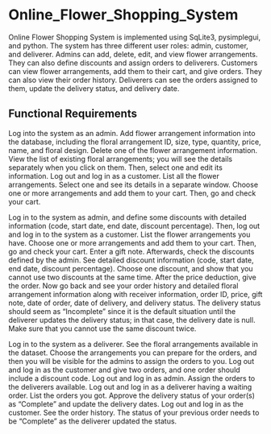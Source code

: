 # Online_Flower_Shopping_System
Online Flower Shopping System is implemented using SqLite3, pysimplegui, and python. The system has three different user roles: admin, customer, and deliverer. Admins can add, delete, edit, and view flower arrangements. They can also define discounts and assign orders to deliverers. Customers can view flower arrangements, add them to their cart, and give orders. They can also view their order history. Deliverers can see the orders assigned to them, update the delivery status, and delivery date.

## Functional Requirements
Log into the system as an admin. Add flower arrangement information into the database, including the floral arrangement ID, size, type, quantity, price, name, and floral design. Delete one of the flower arrangement information. View the list of existing floral arrangements; you will see the details separately when you click on them. Then, select one and edit its information. Log out and log in as a customer. List all the flower arrangements. Select one and see its details in a separate window. Choose one or more arrangements and add them to your cart. Then, go and check your cart.

Log in to the system as admin, and define some discounts with detailed information (code, start date, end date, discount percentage). Then, log out and log in to the system as a customer. List the flower arrangements you have. Choose one or more arrangements and add them to your cart. Then, go and check your cart. Enter a gift note. Afterwards, check the discounts defined by the admin. See detailed discount information (code, start date, end date, discount percentage). Choose one discount, and show that you cannot use two discounts at the same time. After the price deduction, give the order. Now go back and see your order history and detailed floral arrangement information along with receiver information, order ID, price, gift note, date of order, date of delivery, and delivery status. The delivery status should seem as “Incomplete” since it is the default situation until the deliverer updates the delivery status; in that case, the delivery date is null. Make sure that you cannot use the same discount twice.

Log in to the system as a deliverer. See the floral arrangements available in the dataset. Choose the arrangements you can prepare for the orders, and then you will be visible for the admins to assign the orders to you. Log out and log in as the customer and give two orders, and one order should include a discount code. Log out and log in as admin. Assign the orders to the deliverers available. Log out and log in as a deliverer having a waiting order. List the orders you got. Approve the delivery status of your order(s) as “Complete” and update the delivery dates. Log out and log in as the customer. See the order history. The status of your previous order needs to be “Complete” as the deliverer updated the status.
